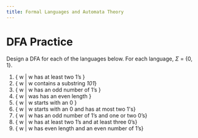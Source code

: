 ```yaml
---
title: Formal Languages and Automata Theory
---
```


# DFA Practice

Design a DFA for each of the languages below.  For each language, $\Sigma$ = {0, 1}.

1. { w | w has at least two 1’s }
2. { w | w contains a substring *101*}
3. { w | w has an odd number of 1’s }
4. { w | was has an even length }
5. { w | w starts with an 0 }
6. { w | w starts with an 0 and has at most two 1's}
7. { w | w has an odd number of 1’s and one or two 0’s}
8. { w | w has at least two 1’s and at least three 0’s}
9. { w | w has even length and an even number of 1’s}
